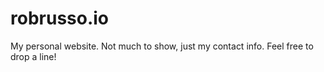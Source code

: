# robrusso.io
My personal website. Not much to show, just my contact info. Feel free to drop a line!
